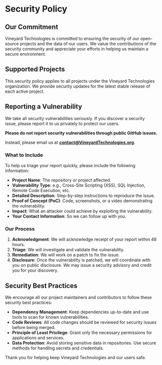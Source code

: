 # Security Policy

## Our Commitment

Vineyard Technologies is committed to ensuring the security of our open-source projects and the data of our users. We value the contributions of the security community and appreciate your efforts in helping us maintain a secure environment.

## Supported Projects

This security policy applies to all projects under the Vineyard Technologies organization. We provide security updates for the latest stable release of each active project.

## Reporting a Vulnerability

We take all security vulnerabilities seriously. If you discover a security issue, please report it to us privately to protect our users.

**Please do not report security vulnerabilities through public GitHub issues.**

Instead, please email us at **contact@VineyardTechnologies.org**.

### What to Include

To help us triage your report quickly, please include the following information:

- **Project Name**: The repository or project affected.
- **Vulnerability Type**: e.g., Cross-Site Scripting (XSS), SQL Injection, Remote Code Execution, etc.
- **Detailed Description**: Step-by-step instructions to reproduce the issue.
- **Proof of Concept (PoC)**: Code, screenshots, or a video demonstrating the vulnerability.
- **Impact**: What an attacker could achieve by exploiting the vulnerability.
- **Your Contact Information**: So we can follow up with you.

### Our Process

1.  **Acknowledgment**: We will acknowledge receipt of your report within 48 hours.
2.  **Triage**: We will investigate and validate the vulnerability.
3.  **Remediation**: We will work on a patch to fix the issue.
4.  **Disclosure**: Once the vulnerability is patched, we will coordinate with you on public disclosure. We may issue a security advisory and credit you for your discovery.

## Security Best Practices

We encourage all our project maintainers and contributors to follow these security best practices:

- **Dependency Management**: Keep dependencies up-to-date and use tools to scan for known vulnerabilities.
- **Code Reviews**: All code changes should be reviewed for security issues before being merged.
- **Principle of Least Privilege**: Grant only the necessary permissions for applications and services.
- **Data Protection**: Avoid storing sensitive data in repositories. Use secure methods for handling secrets and credentials.

Thank you for helping keep Vineyard Technologies and our users safe.
